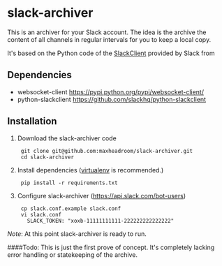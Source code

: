 slack-archiver
=============
This is an archiver for your Slack account. The idea is the archive the content
of all channels in regular intervals for you to keep a local copy.

It's based on the Python code of the [SlackClient](https://github.com/slackhq/python-slackclient) provided by Slack from


Dependencies
----------
* websocket-client https://pypi.python.org/pypi/websocket-client/
* python-slackclient https://github.com/slackhq/python-slackclient

Installation
-----------

1. Download the slack-archiver code

        git clone git@github.com:maxheadroom/slack-archiver.git
        cd slack-archiver

2. Install dependencies ([virtualenv](http://docs.python-guide.org/en/latest/dev/virtualenvs/) is recommended.)

        pip install -r requirements.txt

3. Configure slack-archiver (https://api.slack.com/bot-users)

        cp slack.conf.example slack.conf
        vi slack.conf
          SLACK_TOKEN: "xoxb-11111111111-222222222222222"

*Note*: At this point slack-archiver is ready to run.


####Todo:
This is just the first prove of concept. It's completely lacking error handling
or statekeeping of the archive.
